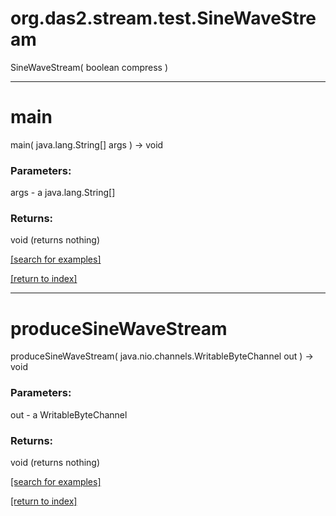 # org.das2.stream.test.SineWaveStream
SineWaveStream( boolean compress )


***
<a name="main"></a>
# main
main( java.lang.String[] args ) &rarr; void



### Parameters:
args - a java.lang.String[]

### Returns:
void (returns nothing)


<a href="https://github.com/autoplot/dev/search?q=main&unscoped_q=main">[search for examples]</a>

<a href="https://github.com/autoplot/documentation/blob/master/javadoc/index-all.md">[return to index]</a>

***
<a name="produceSineWaveStream"></a>
# produceSineWaveStream
produceSineWaveStream( java.nio.channels.WritableByteChannel out ) &rarr; void



### Parameters:
out - a WritableByteChannel

### Returns:
void (returns nothing)


<a href="https://github.com/autoplot/dev/search?q=produceSineWaveStream&unscoped_q=produceSineWaveStream">[search for examples]</a>

<a href="https://github.com/autoplot/documentation/blob/master/javadoc/index-all.md">[return to index]</a>

